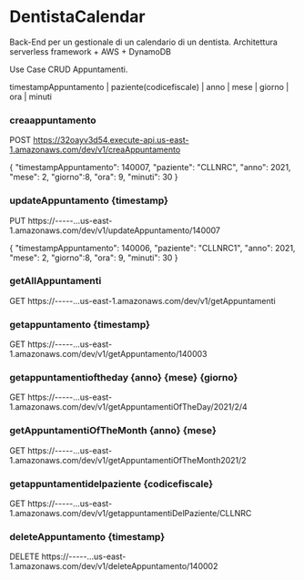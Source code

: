 # DentistaCalendar

Back-End per un gestionale di un calendario di un dentista.
Architettura serverless framework + AWS + DynamoDB

Use Case CRUD Appuntamenti.

 timestampAppuntamento | paziente(codicefiscale) | anno | mese | giorno | ora | minuti
 
 
 
### creaappuntamento
POST https://32oayv3d54.execute-api.us-east-1.amazonaws.com/dev/v1/creaAppuntamento

{
    "timestampAppuntamento": 140007,
    "paziente": "CLLNRC",
    "anno": 2021,
    "mese": 2,
    "giorno":8,
    "ora": 9,
    "minuti": 30
}


### updateAppuntamento {timestamp}
PUT  https://-----...us-east-1.amazonaws.com/dev/v1/updateAppuntamento/140007

{
    "timestampAppuntamento": 140006,
    "paziente": "CLLNRC1",
    "anno": 2021,
    "mese": 2,
    "giorno":8,
    "ora": 9,
    "minuti": 30
}

### getAllAppuntamenti
GET  https://-----...us-east-1.amazonaws.com/dev/v1/getAppuntamenti

### getappuntamento {timestamp}
GET  https://-----...us-east-1.amazonaws.com/dev/v1/getAppuntamento/140003

### getappuntamentioftheday {anno} {mese} {giorno}
GET   https://-----...us-east-1.amazonaws.com/dev/v1/getAppuntamentiOfTheDay/2021/2/4

### getAppuntamentiOfTheMonth {anno} {mese}
GET https://-----...us-east-1.amazonaws.com/dev/v1/getAppuntamentiOfTheMonth2021/2

### getappuntamentidelpaziente {codicefiscale}
GET https://-----...us-east-1.amazonaws.com/dev/v1/getappuntamentiDelPaziente/CLLNRC

### deleteAppuntamento {timestamp}
DELETE  https://-----...us-east-1.amazonaws.com/dev/v1/deleteAppuntamento/140002

